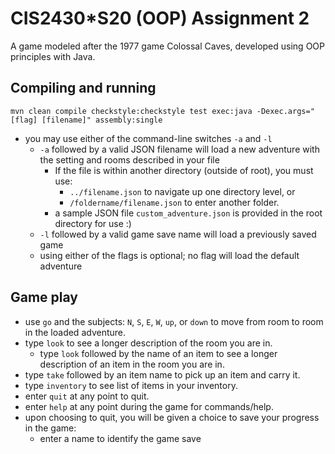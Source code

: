 # CIS2430*S20 (OOP) Assignment 2

A game modeled after the 1977 game Colossal Caves, developed using OOP principles with Java.

## Compiling and running

`mvn clean compile checkstyle:checkstyle test exec:java -Dexec.args="[flag] [filename]" assembly:single`

* you may use either of the command-line switches `-a` and `-l`
  * `-a` followed by a valid JSON filename will load a new adventure with the setting and rooms described in your file
    * If the file is within another directory (outside of root), you must use:
      * `../filename.json` to navigate up one directory level, or
      * `/foldername/filename.json` to enter another folder.
    * a sample JSON file `custom_adventure.json` is provided in the root directory for use :)
  * `-l` followed by a valid game save name will load a previously saved game
  * using either of the flags is optional; no flag will load the default adventure

## Game play

* use `go` and the subjects: `N`, `S`, `E`, `W`, `up`, or `down` to move from room to room in the loaded adventure.
* type `look` to see a longer description of the room you are in.
  * type `look` followed by the name of an item to see a longer description of an item in the room you are in.
* type `take` followed by an item name to pick up an item and carry it.
* type `inventory` to see list of items in your inventory.
* enter `quit` at any point to quit.
* enter `help` at any point during the game for commands/help.
* upon choosing to quit, you will be given a choice to save your progress in the game:
  * enter a name to identify the game save
